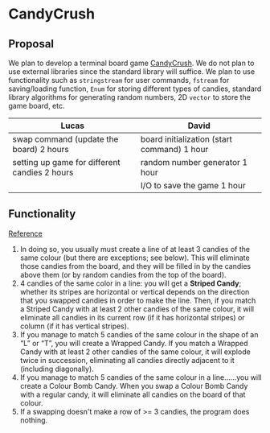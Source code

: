 # CandyCrush

## Proposal

We plan to develop a terminal board game [CandyCrush](https://www.king.com/game/candycrush). We do not plan to use external libraries since the standard library will suffice. We plan to use functionality such as `stringstream` for user commands, `fstream` for saving/loading function, `Enum` for storing different types of candies, standard library algorithms for generating random numbers, 2D `vector` to store the game board, etc.

| Lucas                                         | David                                       |
| --------------------------------------------- | ------------------------------------------- |
| swap command (update the board) 2 hours       | board initialization (start command) 1 hour |
| setting up game for different candies 2 hours | random number generator 1 hour              |
|                                               | I/O to save the game 1 hour                 |

## Functionality

[Reference](https://techboomers.com/t/how-to-play-candy-crush-saga)

1. In doing so, you usually must create a line of at least 3 candies of the same colour (but there are exceptions; see below). This will eliminate those candies from the board, and they will be filled in by the candies above them (or by random candies from the top of the board).
2. 4 candies of the same color in a line: you will get a **Striped Candy**; whether its stripes are horizontal or vertical depends on the direction that you swapped candies in order to make the line. Then, if you match a Striped Candy with at least 2 other candies of the same colour, it will eliminate all candies in its current row (if it has horizontal stripes) or column (if it has vertical stripes).
3. If you manage to match 5 candies of the same colour in the shape of an “L” or “T”, you will create a Wrapped Candy. If you match a Wrapped Candy with at least 2 other candies of the same colour, it will explode twice in succession, eliminating all candies directly adjacent to it (including diagonally).
4. If you manage to match 5 candies of the same colour in a line……you will create a Colour Bomb Candy. When you swap a Colour Bomb Candy with a regular candy, it will eliminate all candies on the board of that colour.
5. If a swapping doesn't make a row of >= 3 candies, the program does nothing.

